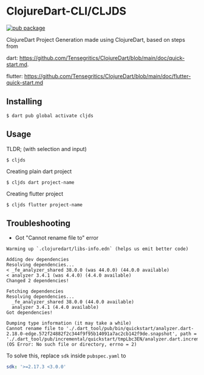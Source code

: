 # ClojureDart-CLI/CLJDS

[![pub package](https://img.shields.io/pub/v/cljds.svg)](https://pub.dev/packages/cljds)

ClojureDart Project Generation made using ClojureDart, based on steps from 

dart: https://github.com/Tensegritics/ClojureDart/blob/main/doc/quick-start.md.

flutter: https://github.com/Tensegritics/ClojureDart/blob/main/doc/flutter-quick-start.md

## Installing

```shell
$ dart pub global activate cljds
```

## Usage

TLDR; (with selection and input)

```shell
$ cljds
```

Creating plain dart project

```shell
$ cljds dart project-name 
```

Creating flutter project

```shell
$ cljds flutter project-name 
```

## Troubleshooting
- Got "Cannot rename file to" error

```shell
Warming up `.clojuredart/libs-info.edn` (helps us emit better code)

Adding dev dependencies
Resolving dependencies... 
< _fe_analyzer_shared 38.0.0 (was 44.0.0) (44.0.0 available)
< analyzer 3.4.1 (was 4.4.0) (4.4.0 available)
Changed 2 dependencies!

Fetching dependencies
Resolving dependencies... 
  _fe_analyzer_shared 38.0.0 (44.0.0 available)
  analyzer 3.4.1 (4.4.0 available)
Got dependencies!

Dumping type information (it may take a while)
Cannot rename file to './.dart_tool/pub/bin/quickstart/analyzer.dart-2.18.0-edge.572f24882f2c344f9f95b14091a7ac2cb142f9de.snapshot', path = './.dart_tool/pub/incremental/quickstart/tmpLbc3EN/analyzer.dart.incremental.dill.incremental.dill' (OS Error: No such file or directory, errno = 2)
```

To solve this, replace `sdk` inside `pubspec.yaml` to

```yaml
sdk: '>=2.17.3 <3.0.0'
```
